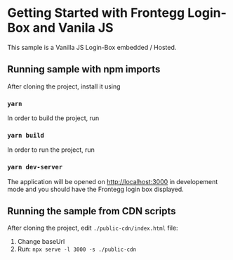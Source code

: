 # Getting Started with Frontegg Login-Box and Vanila JS

This sample is a Vanilla JS Login-Box embedded / Hosted.

## Running sample with npm imports

After cloning the project, install it using
### `yarn`

In order to build the project, run
### `yarn build`

In order to run the project, run
### `yarn dev-server`


The application will be opened on [http://localhost:3000](http://localhost:3000) in developement mode and you should
have the Frontegg login box displayed.



## Running the sample from CDN scripts

After cloning the project, edit `./public-cdn/index.html` file:

1. Change baseUrl
2. Run: `npx serve -l 3000 -s ./public-cdn`
